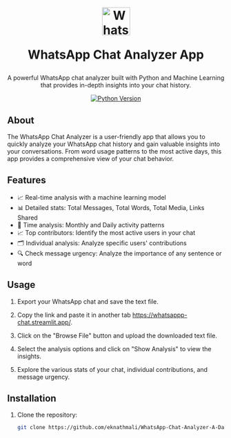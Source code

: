 <!-- Title and Description -->
<h1 align="center">
  <img src="https://i.pinimg.com/736x/a7/6f/76/a76f76e72e019de27d86d96184a82d95.jpg" alt="WhatsApp Chat Analyzer" width="65" height = "65">

  WhatsApp Chat Analyzer App
</h1>

<p align="center">
  A powerful WhatsApp chat analyzer built with Python and Machine Learning that provides in-depth insights into your chat history.
</p>

<!-- Badges and Installation -->
<div align="center">

  [![Python Version](https://img.shields.io/badge/python-3.8%2B-blue.svg)](https://www.python.org/downloads/release/python-3810/)
 


  



</div>

<!-- About -->
## About

The WhatsApp Chat Analyzer is a user-friendly app that allows you to quickly analyze your WhatsApp chat history and gain valuable insights into your conversations. From word usage patterns to the most active days, this app provides a comprehensive view of your chat behavior.

<!-- Features -->
## Features

- 📈 Real-time analysis with a machine learning model
- 📊 Detailed stats: Total Messages, Total Words, Total Media, Links Shared
- 📅 Time analysis: Monthly and Daily activity patterns
- 📈 Top contributors: Identify the most active users in your chat
- 🗂️ Individual analysis: Analyze specific users' contributions
- 🔍 Check message urgency: Analyze the importance of any sentence or word

<!-- Usage -->
## Usage

1. Export your WhatsApp chat and save the text file.

2. Copy the link and paste it in another tab  https://whatsappp-chat.streamlit.app/.

3. Click on the "Browse File" button and upload the downloaded text file.

4. Select the analysis options and click on "Show Analysis" to view the insights.

5. Explore the various stats of your chat, individual contributions, and message urgency.
<!-- Installation -->
## Installation

1. Clone the repository:
   ```bash
   git clone https://github.com/eknathmali/WhatsApp-Chat-Analyzer-A-Data-Science-ML-Project.git
